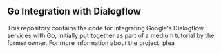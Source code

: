 ## Go Integration with Dialogflow
This repository contains the code for integrating Google's Dialogflow services with Go, initially put together as part of a medium tutorial by the former owner. For more information about the project, plea